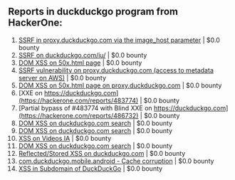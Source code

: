 ## Reports in duckduckgo program from HackerOne:
1. [SSRF in proxy.duckduckgo.com via the image_host parameter](https://hackerone.com/reports/358119) | $0.0 bounty
2. [SSRF on duckduckgo.com/iu/](https://hackerone.com/reports/398641) | $0.0 bounty
3. [DOM XSS on 50x.html page](https://hackerone.com/reports/405191) | $0.0 bounty
4. [SSRF vulnerability on proxy.duckduckgo.com (access to metadata server on AWS)](https://hackerone.com/reports/395521) | $0.0 bounty
5. [DOM XSS on 50x.html page on proxy.duckduckgo.com](https://hackerone.com/reports/426275) | $0.0 bounty
6. [XXE on https://duckduckgo.com](https://hackerone.com/reports/483774) | $0.0 bounty
7. [Partial bypass of #483774 with Blind XXE on https://duckduckgo.com](https://hackerone.com/reports/486732) | $0.0 bounty
8. [DOM XSS on duckduckgo.com search](https://hackerone.com/reports/868934) | $0.0 bounty
9. [DOM XSS on duckduckgo.com search](https://hackerone.com/reports/876148) | $0.0 bounty
10. [XSS on Videos IA](https://hackerone.com/reports/910427) | $0.0 bounty
11. [DOM XSS on duckduckgo.com search](https://hackerone.com/reports/921635) | $0.0 bounty
12. [Reflected/Stored XSS on duckduckgo.com](https://hackerone.com/reports/1110229) | $0.0 bounty
13. [com.duckduckgo.mobile.android - Cache corruption](https://hackerone.com/reports/1074613) | $0.0 bounty
14. [XSS in Subdomain of DuckDuckGo](https://hackerone.com/reports/395734) | $0.0 bounty